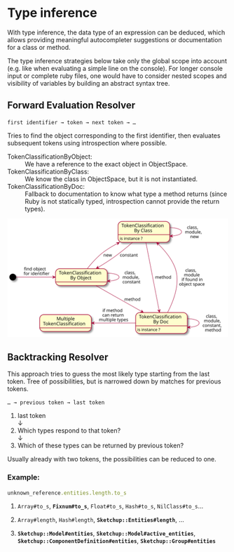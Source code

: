 # Type inference

With type inference, the data type of an expression can be deduced, which allows providing meaningful autocompleter 
suggestions or documentation for a class or method.

The type inference strategies below take only the global scope into account (e.g. like when evaluating a simple line on the console).
For longer console input or complete ruby files, one would have to consider nested scopes and visibility of variables by building an abstract syntax tree.

## Forward Evaluation Resolver

    first identifier → token → next token → …

Tries to find the object corresponding to the first identifier, then evaluates subsequent tokens
using introspection where possible.

<dl>
<dt>TokenClassificationByObject:</dt>
<dd>We have a reference to the exact object in ObjectSpace.</dd>
<dt>TokenClassificationByClass:</dt>
<dd>We know the class in ObjectSpace, but it is not instantiated.</dd>
<dt>TokenClassificationByDoc:</dt>
<dd>Fallback to documentation to know what type a method returns (since Ruby is not 
statically 
typed, introspection cannot provide the return types).</dd>
</dl>

<img alt="Forward evaluation state diagram" src="./forward_evaluation_resolver.svg">

## Backtracking Resolver

This approach tries to guess the most likely type starting from the last token.
Tree of possibilities, but is narrowed down by matches for previous tokens.
 
    … → previous token → last token

1. last token  
   ↓
2. Which types respond to that token?  
   ↓
3. Which of these types can be returned by previous token?

Usually already with two tokens, the possibilities can be reduced to one.

### Example:

```ruby
unknown_reference.entities.length.to_s
```

1. `Array#to_s`, **`Fixnum#to_s`**, `Float#to_s`, `Hash#to_s`, `NilClass#to_s`…

2. `Array#length`, `Hash#length`, **`Sketchup::Entities#length`**, …

3. **`Sketchup::Model#entities`**, **`Sketchup::Model#active_entities`**, **`Sketchup::ComponentDefinition#entities`**, 
**`Sketchup::Group#entities`**